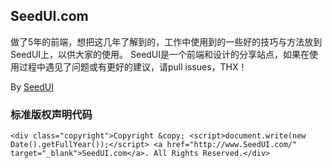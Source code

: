 SeedUI.com
----------
做了5年的前端，想把这几年了解到的，工作中使用到的一些好的技巧与方法放到SeedUI上，以供大家的使用。
SeedUI是一个前端和设计的分享站点，如果在使用过程中遇见了问题或有更好的建议，请pull issues，THX！

By [SeedUI](http://www.SeedUI.com/)



### 标准版权声明代码
    
  	<div class="copyright">Copyright &copy; <script>document.write(new Date().getFullYear());</script> <a href="http://www.SeedUI.com/" target="_blank">SeedUI.com</a>. All Rights Reserved.</div>
